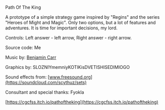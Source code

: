 Path Of The King

A prototype of a simple strategy game inspired by "Regins" and the series "Heroes of Might and Magic".
Only two options, but a lot of features and adventures.
It is time for important decisions, my lord.

Controls: Left answer - left arrow, Right answer - right arrow.


Source code: Me

Music by: [Benjamin Carr](https://soundcloud.com/scythuz/sets)

Graphics by: SLOZNIYmemniyKOTIKisDVETISHISEDIMIOGO

Sound effects from: [www.freesound.org](https://soundcloud.com/scythuz/sets)

Consultant and special thanks: Fyokla

[https://cgcfss.itch.io/pathoftheking](https://cgcfss.itch.io/pathoftheking)
